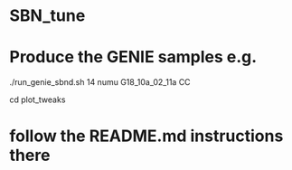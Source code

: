 # SBN_tune

# Produce the GENIE samples e.g.
./run_genie_sbnd.sh 14 numu G18_10a_02_11a CC

cd plot_tweaks
# follow the README.md instructions there

